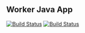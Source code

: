 ## Worker Java App

[![Build Status](http://94.156.178.70:8080/buildStatus/icon?job=instavote%2Fworker-build)](http://94.156.178.70:8080/job/instavote/job/worker-build/&subject=Build&color=blue)
[![Build Status](http://94.156.178.70:8080/buildStatus/icon?job=instavote%2Fworker-test&subject=UnitTest)](http://94.156.178.70:8080/job/instavote/job/worker-test/)
